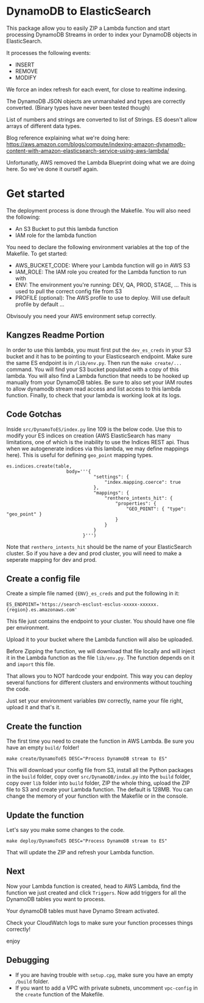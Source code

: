 # DynamoDB to ElasticSearch

This package allow you to easily ZIP a Lambda function and start processing DynamoDB Streams in order to index your DynamoDB objects in ElasticSearch.

It processes the following events:

   - INSERT
   - REMOVE
   - MODIFY

We force an index refresh for each event, for close to realtime indexing.

The DynamoDB JSON objects are unmarshaled and types are correctly converted. (Binary types have never been tested though)

List of numbers and strings are converted to list of Strings. ES doesn't allow arrays of different data types.

Blog reference explaining what we're doing here: https://aws.amazon.com/blogs/compute/indexing-amazon-dynamodb-content-with-amazon-elasticsearch-service-using-aws-lambda/

Unfortunatly, AWS removed the Lambda Blueprint doing what we are doing here. So we've done it ourself again.

# Get started

The deployment process is done through the Makefile. You will also need the following:

   - An S3 Bucket to put this lambda function
   - IAM role for the lambda function

You need to declare the following environment variables at the top of the Makefile. To get started:

   - AWS_BUCKET_CODE: Where your Lambda function will go in AWS S3
   - IAM_ROLE: The IAM role you created for the Lambda function to run with
   - ENV: The environment you're running: DEV, QA, PROD, STAGE, ... This is used to pull the correct config file from S3
   - PROFILE (optional): The AWS profile to use to deploy. Will use default profile by default ...

Obvisouly you need your AWS environment setup correctly.

## Kangzes Readme Portion
In order to use this lambda, you must first put the `dev_es_creds` in your S3 bucket and it has to be pointing to your Elasticsearch endpoint. Make sure the same ES endpoint is in `/lib/env.py`. Then run the `make create/...` command. You will find your S3 bucket populated with a copy of this lambda. You will also find a Lambda function that needs to be hooked up manually from your DynamoDB tables. Be sure to also set your IAM routes to allow dynamodb stream read access and list access to this lambda function. Finally, to check that your lambda is working look at its logs.

## Code Gotchas
Inside `src/DynamoToES/index.py` line 109 is the below code. Use this to modify your ES indices on creation (AWS ElasticSearch has many limitations, one of which is the inability to use the Indices REST api. Thus when we autogenerate indices via this lambda, we may define mappings here). This is useful for defining `geo_point` mapping types.

```
es.indices.create(table,
                      body='''{
                                "settings": {
                                    "index.mapping.coerce": true
                                },
                                "mappings": {
                                    "renthero_intents_hit": {
                                        "properties": {
                                            "GEO_POINT": { "type": "geo_point" }
                                        }
                                    }
                                }
                            }''')
```
Note that `renthero_intents_hit` should be the name of your ElasticSearch cluster. So if you have a dev and prod cluster, you will need to make a seperate mapping for dev and prod.


## Create a config file

Create a simple file named `{ENV}_es_creds` and put the following in it:

```
ES_ENDPOINT='https://search-esclust-esclus-xxxxx-xxxxxx.{region}.es.amazonaws.com'
```

This file just contains the endpoint to your cluster. You should have one file per environment.

Upload it to your bucket where the Lambda function will also be uploaded.

Before Zipping the function, we will download that file locally and will inject it in the Lambda function as the file `lib/env.py`. The function depends on it and `import` this file.

That allows you to NOT hardcode your endpoint.
This way you can deploy several functions for different clusters and environments without touching the code.

Just set your environment variables `ENV` correctly, name your file right, upload it and that's it.

## Create the function

The first time you need to create the function in AWS Lambda. Be sure you have an empty `build/` folder!

```
make create/DynamoToES DESC="Process DynamoDB stream to ES"
```

This will download your config file from S3, install all the Python packages in the `build` folder, copy over `src/DynamoDB/index.py` into the `build` folder, copy over `lib` folder into `build` folder, ZIP the whole thing, upload the ZIP file to S3 and create your Lambda function. The default is 128MB. You can change the memory of your function with the Makefile or in the console.

## Update the function

Let's say you make some changes to the code.

```
make deploy/DynamoToES DESC="Process DynamoDB stream to ES"
```

That will update the ZIP and refresh your Lambda function.

## Next

Now your Lambda function is created, head to AWS Lambda, find the function we just created and click `Triggers`.
Now add triggers for all the DynamoDB tables you want to process.

Your dynamoDB tables must have Dynamo Stream activated.

Check your CloudWatch logs to make sure your function processes things correctly!

enjoy

## Debugging

- If you are having trouble with `setup.cpg`, make sure you have an empty `/build` folder.<br/>
- If you want to add a VPC with private subnets, uncomment `vpc-config` in the `create` function of the Makefile.
